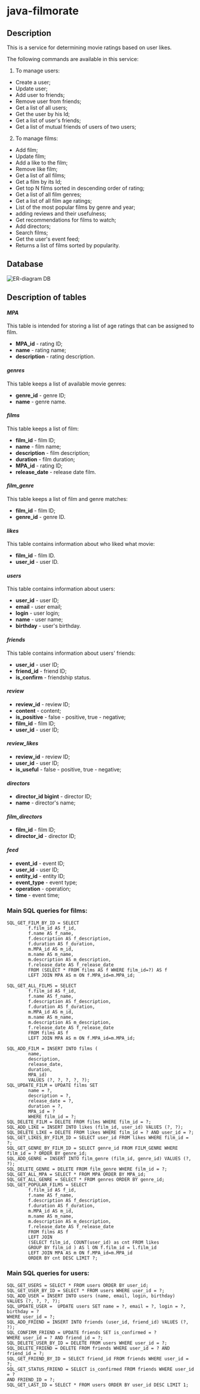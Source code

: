 # java-filmorate
## Description
 This is a service for determining movie ratings based on user likes.

The following commands are available in this service:
1. To manage users:
- Create a user;
- Update user;
- Add user to friends;
- Remove user from friends;
- Get a list of all users;
- Get the user by his Id;
- Get a list of user's friends;
- Get a list of mutual friends of users of two users;
2. To manage films:
- Add film;
- Update film;
- Add a like to the film;
- Remove like film;
- Get a list of all films;
- Get a film by its Id;
- Get top N films sorted in descending order of rating;
- Get a list of all film genres;
- Get a list of all film age ratings;
- List of the most popular films by genre and year;
- adding reviews and their usefulness;
- Get recommendations for films to watch;
- Add directors;
- Search films;
- Get the user's event feed;
- Returns a list of films sorted by popularity.

## Database

![ER-diagram DB](schema.png)

## Description of tables

#### *MPA*
This table is intended for storing a list of age ratings that can be assigned to film.

- **MPA_id** - rating ID;
- **name** - rating name;
- **description** - rating description.

#### *genres*
This table keeps a list of available movie genres:

- **genre_id** - genre ID;
- **name** - genre name.

#### *films*
This table keeps a list of film:

- **film_id** - film ID;
- **name** - film name;
- **description** - film description;
- **duration** - film duration;
- **MPA_id** - rating ID;
- **release_date** - release date film.

#### *film_genre*
This table keeps a list of film and genre matches:

- **film_id** - film ID;
- **genre_id** - genre ID.

#### *likes*
This table contains information about who liked what movie:

- **film_id** - film ID.
- **user_id** - user ID.

#### *users*
This table contains information about users:

- **user_id** - user ID;
- **email** - user email;
- **login** - user login;
- **name** - user name;
- **birthday** - user's birthday.

#### *friends*
This table contains information about users' friends:

- **user_id** - user ID;
- **friend_id** - friend ID;
- **is_confirm** - friendship status.

#### *review*
- **review_id** - review ID;
- **content** - content;
- **is_positive** - false - positive, true - negative;
- **film_id** - film ID;
- **user_id** - user ID;

#### *review_likes*
- **review_id** - review ID;
- **user_id** - user ID;
- **is_useful** - false - positive, true - negative;

#### *directors*
- **director_id bigint** - director ID;
- **name** - director's name;

#### *film_directors*
- **film_id** - film ID;
- **director_id** - director ID;

#### *feed*
- **event_id** - event ID;
- **user_id** - user ID;
- **entity_id** - entity ID;
- **event_type** - event type;
- **operation** - operation;
- **time** - event time;

### Main SQL queries for films:

    SQL_GET_FILM_BY_ID = SELECT 
            f.film_id AS f_id,
            f.name AS f_name,
            f.description AS f_description,
            f.duration AS f_duration,
            m.MPA_id AS m_id,
            m.name AS m_name,
            m.description AS m_description,
            f.release_date AS f_release_date
            FROM (SELECT * FROM films AS f WHERE film_id=?) AS f
            LEFT JOIN MPA AS m ON f.MPA_id=m.MPA_id;

    SQL_GET_ALL_FILMS = SELECT 
            f.film_id AS f_id,
            f.name AS f_name,
            f.description AS f_description,
            f.duration AS f_duration,
            m.MPA_id AS m_id,
            m.name AS m_name,
            m.description AS m_description,
            f.release_date AS f_release_date
            FROM films AS f
            LEFT JOIN MPA AS m ON f.MPA_id=m.MPA_id;

    SQL_ADD_FILM = INSERT INTO films (
            name,
            description,
            release_date,
            duration,
            MPA_id) 
            VALUES (?, ?, ?, ?, ?);
    SQL_UPDATE_FILM = UPDATE films SET
            name = ?,
            description = ?,
            release_date = ?,
            duration = ?,
            MPA_id = ?
            WHERE film_id = ?;
    SQL_DELETE_FILM = DELETE FROM films WHERE film_id = ?;
    SQL_ADD_LIKE = INSERT INTO likes (film_id, user_id) VALUES (?, ?);
    SQL_DELETE_LIKE = DELETE FROM likes WHERE film_id = ? AND user_id = ?;
    SQL_GET_LIKES_BY_FILM_ID = SELECT user_id FROM likes WHERE film_id = ?;
    SQL_GET_GENRE_BY_FILM_ID = SELECT genre_id FROM FILM_GENRE WHERE film_id = ? ORDER BY genre_id;
    SQL_ADD_GENRE = INSERT INTO film_genre (film_id, genre_id) VALUES (?, ?);
    SQL_DELETE_GENRE = DELETE FROM film_genre WHERE film_id = ?;
    SQL_GET_ALL_MPA = SELECT * FROM MPA ORDER BY MPA_id;
    SQL_GET_ALL_GENRE = SELECT * FROM genres ORDER BY genre_id;
    SQL_GET_POPULAR_FILMS = SELECT
            f.film_id AS f_id,
            f.name AS f_name,
            f.description AS f_description,
            f.duration AS f_duration,
            m.MPA_id AS m_id,
            m.name AS m_name,
            m.description AS m_description,
            f.release_date AS f_release_date
            FROM films AS f
            LEFT JOIN
            (SELECT film_id, COUNT(user_id) as cnt FROM likes
            GROUP BY film_id ) AS l ON f.film_id = l.film_id
            LEFT JOIN MPA AS m ON f.MPA_id=m.MPA_id
            ORDER BY cnt DESC LIMIT ?;

### Main SQL queries for users:
    SQL_GET_USERS = SELECT * FROM users ORDER BY user_id;
    SQL_GET_USER_BY_ID = SELECT * FROM users WHERE user_id = ?;
    SQL_ADD_USER = INSERT INTO users (name, email, login, birthday)
    VALUES (?, ?, ?, ?);
    SQL_UPDATE_USER =  UPDATE users SET name = ?, email = ?, login = ?,
    birthday = ?
    WHERE user_id = ?;
    SQL_ADD_FRIEND = INSERT INTO friends (user_id, friend_id) VALUES (?, ?);
    SQL_CONFIRM_FRIEND = UPDATE friends SET is_confirmed = ?
    WHERE user_id = ? AND friend_id = ?;
    SQL_DELETE_USER_BY_ID = DELETE FROM users WHERE user_id = ?;
    SQL_DELETE_FRIEND = DELETE FROM friends WHERE user_id = ? AND friend_id = ?;
    SQL_GET_FRIEND_BY_ID = SELECT friend_id FROM friends WHERE user_id = ?;
    SQL_GET_STATUS_FRIEND = SELECT is_confirmed FROM friends WHERE user_id = ?
    AND FRIEND_ID = ?;
    SQL_GET_LAST_ID = SELECT * FROM users ORDER BY user_id DESC LIMIT 1;